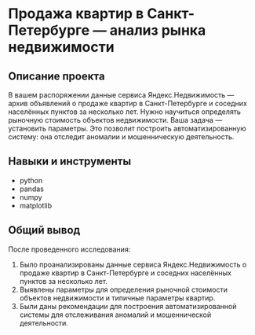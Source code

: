 # Продажа квартир в Санкт-Петербурге — анализ рынка недвижимости

## Описание проекта
В вашем распоряжении данные сервиса Яндекс.Недвижимость — архив объявлений о продаже квартир в Санкт-Петербурге и соседних населённых пунктов за несколько лет. Нужно научиться определять рыночную стоимость объектов недвижимости. Ваша задача — установить параметры. Это позволит построить автоматизированную систему: она отследит аномалии и мошенническую деятельность.

## Навыки и инструменты
- python
- pandas
- numpy
- matplotlib

## Общий вывод
После проведенного исследования:
1. Было проанализированы данные сервиса Яндекс.Недвижимость о продаже квартир в Санкт-Петербурге и соседних населённых пунктов за несколько лет.
2. Выявлены параметры для определения рыночной стоимости объектов недвижимости и типичные параметры квартир.
3. Были даны рекомендации для построения автоматизированной системы для отслеживания аномалий и мошеннической деятельности.

